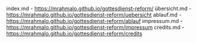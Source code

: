 index.md -
https://mrahmalo.github.io/gottesdienst-reform/
übersicht.md -
https://mrahmalo.github.io/gottesdienst-reform/uebersicht
ablauf.md -
https://mrahmalo.github.io/gottesdienst-reform/ablauf
impressum.md -
https://mrahmalo.github.io/gottesdienst-reform/impressum
credits.md -
https://mrahmalo.github.io/gottesdienst-reform/credits
